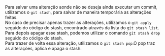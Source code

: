 Para salvar uma alteração aonde não se deseja ainda executar um commit, utilizamos o `git stash`, para salvar de maneira temporária as alterações feitas.<br>
No caso de precisar apenas trazer as alterações, utilizamos o `git apply` seguido do código do stash, encontrado através da lista do `git stash list`.<br>
Para depois apagar esse stash, podemos utilizar o comando `git stash drop` seguido do código do stash.<br>
Para trazer de volta essa alteração, utilizamos o `git stash pop`.O pop traz as alterações, aplica e apaga o stash. 